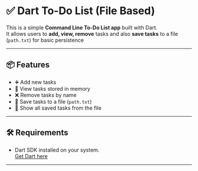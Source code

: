 # ✅ Dart To-Do List (File Based)

This is a simple **Command Line To-Do List app** built with Dart.  
It allows users to **add, view, remove** tasks and also **save tasks** to a file (`path.txt`) for basic persistence

-----
## 📦 Features

- ➕ Add new tasks
- 👀 View tasks stored in memory
- ❌ Remove tasks by name
- 💾 Save tasks to a file (`path.txt`)
- 📂 Show all saved tasks from the file

-----

## 🛠 Requirements

- Dart SDK installed on your system.  
  [Get Dart here](https://dart.dev/get-dart)

---

